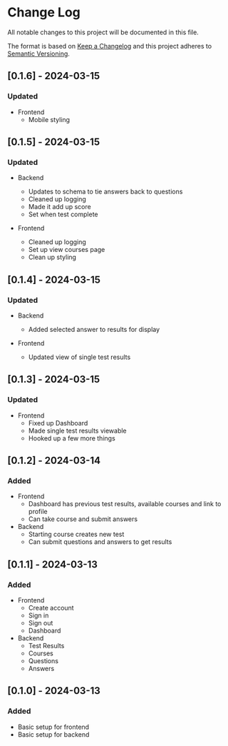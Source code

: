 # Change Log
All notable changes to this project will be documented in this file.
 
The format is based on [Keep a Changelog](http://keepachangelog.com/)
and this project adheres to [Semantic Versioning](http://semver.org/).

## [0.1.6] - 2024-03-15
### Updated
- Frontend
  - Mobile styling

## [0.1.5] - 2024-03-15
### Updated
- Backend
  - Updates to schema to tie answers back to questions
  - Cleaned up logging
  - Made it add up score
  - Set when test complete

- Frontend
  - Cleaned up logging
  - Set up view courses page
  - Clean up styling

## [0.1.4] - 2024-03-15
### Updated
- Backend
  - Added selected answer to results for display

- Frontend
  - Updated view of single test results

## [0.1.3] - 2024-03-15
### Updated
- Frontend
  - Fixed up Dashboard
  - Made single test results viewable
  - Hooked up a few more things

## [0.1.2] - 2024-03-14
### Added
- Frontend
  - Dashboard has previous test results, available courses and link to profile
  - Can take course and submit answers
- Backend
  - Starting course creates new test
  - Can submit questions and answers to get results


## [0.1.1] - 2024-03-13
### Added
- Frontend
  - Create account
  - Sign in
  - Sign out
  - Dashboard
- Backend
  - Test Results
  - Courses
  - Questions
  - Answers

## [0.1.0] - 2024-03-13
### Added
- Basic setup for frontend
- Basic setup for backend
